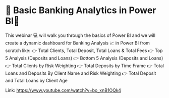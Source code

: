 # 🌟 Basic Banking Analytics in Power BI🌟

This webinar 💻 will walk you through the basics of Power BI and we will create a dynamic dashboard for Banking Analysis 📈 in Power BI from scratch like:
👉 Total Clients, Total Deposit, Total Loans & Total Fees
👉 Top 5 Analysis (Deposits and Loans)
👉 Bottom 5 Analysis (Deposits and Loans)
👉 Total Clients by Risk Weighting
👉 Total Deposits by Time Frame
👉 Total Loans and Deposits By Client Name and Risk Weighting
👉 Total Deposit and Total Loans by Client Age


Link: https://www.youtube.com/watch?v=bo_xnB1OQk4